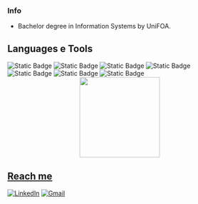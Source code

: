 ### Info
-  Bachelor degree in Information Systems by UniFOA.

## Languages e Tools 
<div style="display: inline">
  <img alt="Static Badge" src="https://img.shields.io/badge/python-%233776AB?style=for-the-badge&logo=python&logoColor=white&logoSize=auto">
  <img alt="Static Badge" src="https://img.shields.io/badge/NumPy-lightblue?style=for-the-badge&logo=NumPy&logoColor=white&logoSize=auto">
  <img alt="Static Badge" src="https://img.shields.io/badge/opencv-%235C3EE8?style=for-the-badge&logo=opencv&logoColor=white&logoSize=auto">
  <img alt="Static Badge" src="https://img.shields.io/badge/dotnet-%23512BD4?style=for-the-badge&logo=dotnet&logoColor=white&logoSize=auto">
  <img alt="Static Badge" src="https://img.shields.io/badge/html5-%23E34F26?style=for-the-badge&logo=html5&logoColor=white&logoSize=auto">
  <img alt="Static Badge" src="https://img.shields.io/badge/css3-%231572B6?style=for-the-badge&logo=css3&logoColor=white&logoSize=auto">
  <img alt="Static Badge" src="https://img.shields.io/badge/javascript-%23F7DF1E?style=for-the-badge&logo=javascript&logoColor=white&logoSize=auto">

</div><br/>
<div>
  <a href="https://github.com/gustavocrvlh">
  <center>  
    <img height="180em" src="https://github-readme-stats.vercel.app/api/top-langs/?username=gustavocrvlh&layout=compact&langs_count=7&theme=radical"/> 
  </center>
</div>

## Reach me 
[![LinkedIn](https://img.shields.io/badge/LinkedIn-0077B5?style=for-the-badge&logo=linkedin&logoColor=white)](https://www.linkedin.com/in/gustavocrvlh)
[![Gmail](https://img.shields.io/badge/-gustavocrvlh.02@gmail.com-D14836?style=for-the-badge&logo=gmail&logoColor=white&link=mailto:gustavocrvlh.02@gmail.com)](mailto:gustavocrvlh.02@gmail.com)
  
<!--
**gustavocrvlh/gustavocrvlh** is a ✨ _special_ ✨ repository because its `README.md` (this file) appears on your GitHub profile.

Here are some ideas to get you started:

- 🔭 I’m currently working on ...
- 🌱 I’m currently learning ...
- 👯 I’m looking to collaborate on ...
- 🤔 I’m looking for help with ...
- 💬 Ask me about ...
- 📫 How to reach me: ...
- 😄 Pronouns: ...
- ⚡ Fun fact: ...
-->
